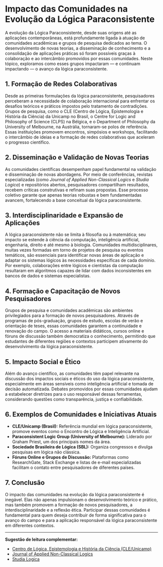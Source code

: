 
# Impacto das Comunidades na Evolução da Lógica Paraconsistente

A evolução da Lógica Paraconsistente, desde suas origens até as aplicações contemporâneas, está profundamente ligada à atuação de comunidades acadêmicas e grupos de pesquisa dedicados ao tema. O desenvolvimento de novas teorias, a disseminação de conhecimento e a consolidação de aplicações práticas só foram possíveis graças à colaboração e ao intercâmbio promovidos por essas comunidades. Neste tópico, exploramos como esses grupos impactaram — e continuam impactando — o avanço da lógica paraconsistente.

## 1. Formação de Redes Colaborativas

Desde as primeiras formulações da lógica paraconsistente, pesquisadores perceberam a necessidade de colaboração internacional para enfrentar os desafios teóricos e práticos impostos pelo tratamento de contradições. Grupos de pesquisa, como o CLE (Centro de Lógica, Epistemologia e História da Ciência) da Unicamp no Brasil, o Centre for Logic and Philosophy of Science (CLPS) na Bélgica, e o Department of Philosophy da University of Melbourne, na Austrália, tornaram-se polos de referência. Essas instituições promovem encontros, simpósios e workshops, facilitando o intercâmbio de ideias e a formação de redes colaborativas que aceleram o progresso científico.

## 2. Disseminação e Validação de Novas Teorias

As comunidades científicas desempenham papel fundamental na validação e disseminação de novas abordagens. Por meio de conferências, revistas especializadas (como *Journal of Applied Non-Classical Logics* e *Studia Logica*) e repositórios abertos, pesquisadores compartilham resultados, recebem críticas construtivas e refinam suas propostas. Esse processo coletivo garante que apenas teorias robustas e bem fundamentadas avancem, fortalecendo a base conceitual da lógica paraconsistente.

## 3. Interdisciplinaridade e Expansão de Aplicações

A lógica paraconsistente não se limita à filosofia ou à matemática; seu impacto se estende à ciência da computação, inteligência artificial, engenharia, direito e até mesmo à biologia. Comunidades multidisciplinares, muitas vezes formadas em torno de projetos de pesquisa ou eventos temáticos, são essenciais para identificar novas áreas de aplicação e adaptar os sistemas lógicos às necessidades específicas de cada domínio. Por exemplo, colaborações entre lógicos e cientistas da computação resultaram em algoritmos capazes de lidar com dados inconsistentes em bancos de dados e sistemas especialistas.

## 4. Formação e Capacitação de Novos Pesquisadores

Grupos de pesquisa e comunidades acadêmicas são ambientes privilegiados para a formação de novos pesquisadores. Através de programas de pós-graduação, grupos de estudo, escolas de verão e orientação de teses, essas comunidades garantem a continuidade e renovação do campo. O acesso a materiais didáticos, cursos online e fóruns de discussão também democratiza o conhecimento, permitindo que estudantes de diferentes regiões e contextos participem ativamente do desenvolvimento da lógica paraconsistente.

## 5. Impacto Social e Ético

Além do avanço científico, as comunidades têm papel relevante na discussão dos impactos sociais e éticos do uso da lógica paraconsistente, especialmente em áreas sensíveis como inteligência artificial e tomada de decisão automatizada. Debates promovidos por essas comunidades ajudam a estabelecer diretrizes para o uso responsável dessas ferramentas, considerando questões como transparência, justiça e confiabilidade.

## 6. Exemplos de Comunidades e Iniciativas Atuais

- **CLE/Unicamp (Brasil):** Referência mundial em lógica paraconsistente, promove eventos como o Encontro de Lógica e Inteligência Artificial.
- **Paraconsistent Logic Group (University of Melbourne):** Liderado por Graham Priest, um dos principais nomes da área.
- **Sociedade Brasileira de Lógica (SBL):** Organiza congressos e divulga pesquisas em lógica não clássica.
- **Fóruns Online e Grupos de Discussão:** Plataformas como ResearchGate, Stack Exchange e listas de e-mail especializadas facilitam o contato entre pesquisadores de diferentes países.

## 7. Conclusão

O impacto das comunidades na evolução da lógica paraconsistente é inegável. Elas não apenas impulsionam o desenvolvimento teórico e prático, mas também promovem a formação de novos pesquisadores, a interdisciplinaridade e a reflexão ética. Participar dessas comunidades é fundamental para quem deseja contribuir de forma significativa para o avanço do campo e para a aplicação responsável da lógica paraconsistente em diferentes contextos.

---

**Sugestão de leitura complementar:**  
- [Centro de Lógica, Epistemologia e História da Ciência (CLE/Unicamp)](https://www.cle.unicamp.br/)
- [Journal of Applied Non-Classical Logics](https://www.tandfonline.com/loi/tncl20)
- [Studia Logica](https://www.springer.com/journal/11225)
```
